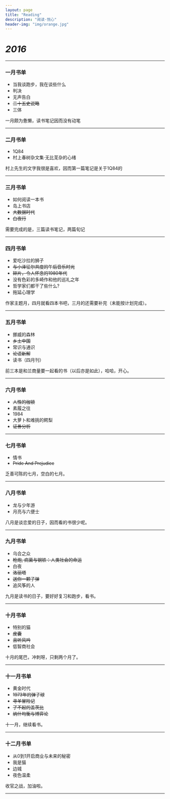 ```yaml
---
layout: page
title: "Reading"
description: "阅读·悦心"
header-img: "img/orange.jpg"
---
```


# *2016*

---

### 一月书单

* 当我谈跑步，我在谈些什么   
* 判决                       
* 无声告白
* ~~二十五史说略~~
* 三体

一月颇为惫懒，读书笔记因而没有动笔

---

### 二月书单

* 1Q84
* 村上春树杂文集·无比芜杂的心绪

村上先生的文字我很是喜欢，因而第一篇笔记是关于1Q84的

---

### 三月书单

* 如何阅读一本书
* 岛上书店
* ~~大数据时代~~
* ~~白夜行~~

需要完成的是，三篇读书笔记，两篇旬记

---

### 四月书单

* 爱吃沙拉的狮子
* ~~与小泽征尔共度的午后音乐时光~~
* ~~碎片，令人怀念的1980年代~~
* 没有色彩的多崎作和他的巡礼之年
* 哲学家们都干了些什么?
* 拖延心理学

作家主题月，四月就看四本书吧，三月的还需要补完（未能按计划完成）。

---

### 五月书单

* 挪威的森林
* ~~乡土中国~~
* 常识与通识
* ~~论语新解~~
* 读书（四月刊）

前三本是和兰商量要一起看的书（以后亦是如此），哈哈，开心。

---

### 六月书单

* ~~人性的枷锁~~
* 素履之往
* 1984
* 大萝卜和难挑的鳄梨
* ~~证券分析~~

---

### 七月书单

* 情书
* ~~Pride And Prejudice~~

乏善可陈的七月，空白的七月。

---

### 八月书单

* 龙与少年游
* 月亮与六便士

八月是谈恋爱的日子，因而看的书很少呢。

---

### 九月书单

* 乌合之众
* ~~枪炮, 病菌与钢铁：人类社会的命运~~
* 白夜
* ~~洛丽塔~~
* ~~送你一颗子弹~~
* 追风筝的人

九月是读书的日子，要好好复习和跑步，看书。

---

### 十月书单

* 特别的猫
* ~~皮囊~~
* ~~且听风吟~~
* 低智商社会

十月的尾巴，冲刺呀，只剩两个月了。

---

### 十一月书单

* 黄金时代
* ~~1973年的弹子球~~
* ~~寻羊冒险记~~
* ~~了不起的盖茨比~~
* ~~纳什均衡与博弈论~~

十一月，继续看书。

---

### 十二月书单

* 从0到1开启商业与未来的秘密
* 我是猫
* 边城
* 夜色温柔

收官之战，加油啦。

---
